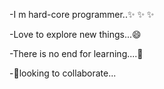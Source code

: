 -I m hard-core programmer..✨ ✨ ✨ 

-Love to explore new things...😄 

-There is no end for learning....🌱

-👯looking to collaborate... 

<!--
**ShivaliBandi/ShivaliBandi** is a ✨ _special_ ✨ repository because its `README.md` (this file) appears on your GitHub profile.

Here are some ideas to get you started:

- 🔭 I’m currently working on ...
- 🌱 I’m currently learning ...
- 👯 I’m looking to collaborate on ...
- 🤔 I’m looking for help with ...
- 💬 Ask me about ...
- 📫 How to reach me: ...
- 😄 Pronouns: ...
- ⚡ Fun fact: ...
-->
